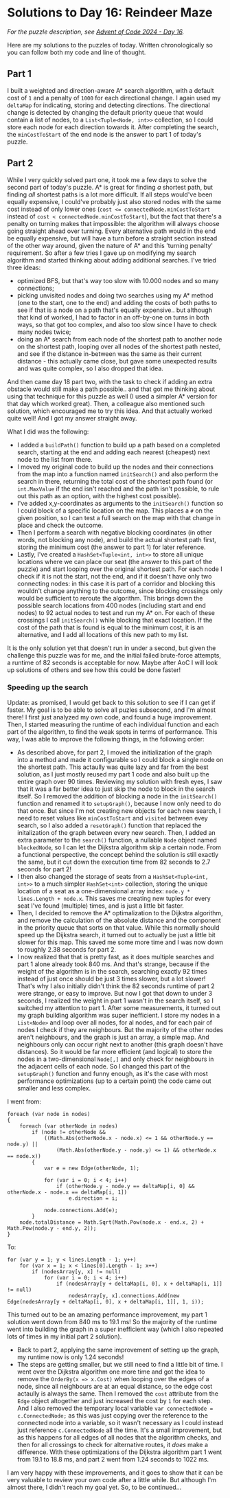 # Solutions to Day 16: Reindeer Maze

*For the puzzle description, see [Advent of Code 2024 - Day 16](https://adventofcode.com/2024/day/16).*

Here are my solutions to the puzzles of today. Written chronologically so you can follow both my code and line of thought.

## Part 1

I built a weighted and direction-aware A* search algorithm, with a default cost of `1` and a penalty of `1000` for each directional change. I again used my `deltaMap` for indicating, storing and detecting directions. The directional change is detected by changing the default priority queue that would contain a list of nodes, to a `List<Tuple<Node, int>>` collection, so I could store each node for each direction towards it. After completing the search, the `minCostToStart` of the end node is the answer to part 1 of today's puzzle.

## Part 2

While I very quickly solved part one, it took me a few days to solve the second part of today's puzzle. A* is great for finding *a* shortest path, but finding *all* shortest paths is a lot more difficult. If all steps would've been equally expensive, I could've probably just also stored nodes with the same cost instead of only lower ones (`cost <= connectedNode.minCostToStart` instead of `cost < connectedNode.minCostToStart`), but the fact that there's a penalty on turning makes that impossible: the algorithm will always choose going straight ahead over turning. Every alternative path would in the end be equally expensive, but will have a turn before a straight section instead of the other way around, given the nature of A* and this 'turning penalty' requirement. So after a few tries I gave up on modifying my search algorithm and started thinking about adding additional searches. I've tried three ideas:
- optimized BFS, but that's way too slow with 10.000 nodes and so many connections;
- picking unvisited nodes and doing two searches using my A* method (one to the start, one to the end) and adding the costs of both paths to see if that is a node on a path that's equally expensive.. but although that kind of worked, I had to factor in an off-by-one on turns in both ways, so that got too complex, and also too slow since I have to check many nodes twice;
- doing an A* search from each node of the shortest path to another node on the shortest path, looping over all nodes of the shortest path nested, and see if the distance in-between was the same as their current distance - this actually came close, but gave some unexpected results and was quite complex, so I also dropped that idea.

And then came day 18 part two, with the task to check if adding an extra obstacle would still make a path possible.. and that got me thinking about using that technique for this puzzle as well (I used a simpler A* version for that day which worked great). Then, a colleague also mentioned such solution, which encouraged me to try this idea. And that actually worked quite well! And I got my answer straight away.

What I did was the following:
- I added a `buildPath()` function to build up a path based on a completed search, starting at the end and adding each nearest (cheapest) next node to the list from there.
- I moved my original code to build up the nodes and their connections from the map into a function named `initSearch()` and also perform the search in there, returning the total cost of the shortest path found (or `int.MaxValue` if the end isn't reached and the path isn't possible, to rule out this path as an option, with the highest cost possible).
- I've added x,y-coordinates as arguments to the `initSearch()` function so I could block of a specific location on the map. This places a `#` on the given position, so I can test a full search on the map with that change in place and check the outcome.
- Then I perform a search with negative blocking coordinates (in other words, not blocking any node), and build the actual shortest path first, storing the minimum cost (the answer to part 1) for later reference.
- Lastly, I've created a `HashSet<Tuple<int, int>>` to store all unique locations where we can place our seat (the answer to this part of the puzzle) and start looping over the original shortest path. For each node I check if it is not the start, not the end, and if it doesn't have only two connecting nodes: in this case it is part of a corridor and blocking this wouldn't change anything to the outcome, since blocking crossings only would be sufficient to reroute the algorithm. This brings down the possible search locations from 400 nodes (including start and end nodes) to 92 actual nodes to test and run my A* on. For each of these crossings I call `initSearch()` while blocking that exact location. If the cost of the path that is found is equal to the minimum cost, it is an alternative, and I add all locations of this new path to my list.

It is the only solution yet that doesn't run in under a second, but given the challenge this puzzle was for me, and the initial failed brute-force attempts, a runtime of 82 seconds is acceptable for now. Maybe after AoC I will look up solutions of others and see how this could be done faster!

### Speeding up the search
Update: as promised, I would get back to this solution to see if I can get if faster. My goal is to be able to solve all puzles subsecond, and I'm almost there! I first just analyzed my own code, and found a huge improvement. Then, I started measuring the runtime of each individual function and each part of the algorithm, to find the weak spots in terms of performance. This way, I was able to improve the following things, in the following order:
- As described above, for part 2, I moved the initialization of the graph into a method and made it configurable so I could block a single node on the shortest path. This actaully was quite lazy and far from the best solution, as I just mostly reused my part 1 code and also built up the entire graph over 90 times. Reviewing my solution with fresh eyes, I saw that it was a far better idea to just skip the node to block in the search itself. So I removed the addition of blocking a node in the `initSearch()` function and renamed it to `setupGraph()`, because I now only need to do that once. But since I'm not creating new objects for each new search, I need to reset values like `minCostToStart` and `visited` between evey search, so I also added a `resetGraph()` function that replaced the initalization of the graph between every new search. Then, I added an extra parameter to the `search()` function, a nullable `Node` object named `blockedNode`, so I can let the Dijkstra algorithm skip a certain node. From a functional perspective, the concept behind the solution is still exactly the same, but it cut down the execution time from 82 seconds to 2.7 seconds for part 2!
- I then also changed the storage of seats from a `HashSet<Tuple<int, int>>` to a much simpler `HashSet<int>` collection, storing the unique location of a seat as a one-dimensional array index: `node.y * lines.Length + node.x`. This saves me creating new tuples for every seat I've found (multiple) times, and is just a little bit faster.
- Then, I decided to remove the A* optimalization to the Dijkstra algorithm, and remove the calculation of the absolute distance and the component in the priority queue that sorts on that value. While this normally should speed up the Dijkstra search, it turned out to actually be just a little bit slower for this map. This saved me some more time and I was now down to roughly 2.38 seconds for part 2.
- I now realized that that is pretty fast, as it does multiple searches and part 1 alone already took 840 ms. And that's strange, because if the weight of the algorithm is in the search, searching exactly 92 times instead of just once should be just 3 times slower, but a lot slower! That's why I also initially didn't think the 82 seconds runtime of part 2 were strange, or easy to improve. But now I got that down to under 3 seconds, I realized the weight in part 1 wasn't in the search itself, so I switched my attention to part 1. After some measurements, it turned out my graph building algorithm was super inefficient. I store my nodes in a `List<Node>` and loop over all nodes, for al nodes, and for each pair of nodes I check if they are neighbours. But the majority of the other nodes aren't neighbours, and the graph is just an array, a simple map. And neighbours only can occur right next to another (this graph doesn't have distances). So it would be far more efficient (and logical) to store the nodes in a two-dimensional `Node[,]` and only check for neighbours in the adjacent cells of each node. So I changed this part of the `setupGraph()` function and funny enough, as it's the case with most performance optimizations (up to a certain point) the code came out smaller and less complex.

I went from:
```
foreach (var node in nodes)
{
    foreach (var otherNode in nodes)
        if (node != otherNode &&
            ((Math.Abs(otherNode.x - node.x) <= 1 && otherNode.y == node.y) ||
                (Math.Abs(otherNode.y - node.y) <= 1) && otherNode.x == node.x))
        {
            var e = new Edge(otherNode, 1);

            for (var i = 0; i < 4; i++)
                if (otherNode.y - node.y == deltaMap[i, 0] && otherNode.x - node.x == deltaMap[i, 1])
                    e.direction = i;

            node.connections.Add(e);
        }
    node.totalDistance = Math.Sqrt(Math.Pow(node.x - end.x, 2) + Math.Pow(node.y - end.y, 2));
}
```
To: 
```
for (var y = 1; y < lines.Length - 1; y++)
    for (var x = 1; x < lines[0].Length - 1; x++)
        if (nodesArray[y, x] != null)
            for (var i = 0; i < 4; i++)
                if (nodesArray[y + deltaMap[i, 0], x + deltaMap[i, 1]] != null)
                    nodesArray[y, x].connections.Add(new Edge(nodesArray[y + deltaMap[i, 0], x + deltaMap[i, 1]], 1, i));
```
This turned out to be an amazing performance improvement, my part 1 solution went down from 840 ms to 19.1 ms! So the majority of the runtime went into building the graph in a super inefficient way (which I also repeated lots of times in my initial part 2 solution).
- Back to part 2, applying the same improvement of setting up the graph, my runtime now is only 1.24 seconds!
- The steps are getting smaller, but we still need to find a little bit of time. I went over the Dijkstra algorithm one more time and got the idea to remove the `OrderBy(x => x.Cost)` when looping over the edges of a node, since all neighbours are at an equal distance, so the edge cost actaully is always the same. Then I removed the `cost` attribute from the `Edge` object altogether and just increased the cost by `1` for each step. And I also removed the temporary local variable `var connectedNode = c.ConnectedNode;` as this was just copying over the reference to the connected node into a variable, so it wasn't necessary as I could instead just reference `c.ConnectedNode` all the time. It's a small improvement, but as this happens for all edges of all nodes that the algorithm checks, and then for all crossings to check for alternative routes, it *does* make a difference. With these optimizations of the Dijkstra algorithm part 1 went from 19.1 to 18.8 ms, and part 2 went from 1.24 seconds to 1022 ms.

I am very happy with these improvements, and it goes to show that it can be very valuable to review your own code after a little while. But although I'm almost there, I didn't reach my goal yet. So, to be continued...